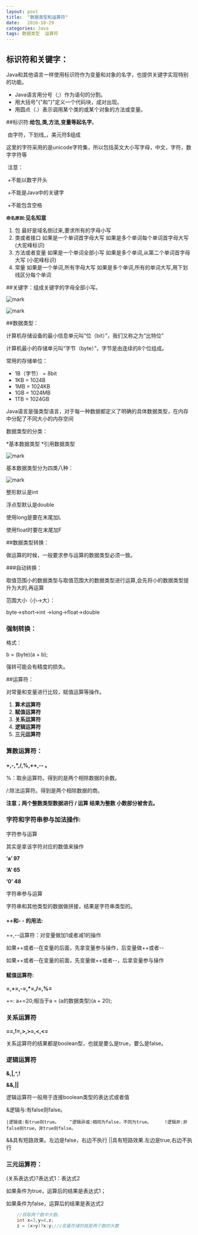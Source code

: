 ```yaml
---
layout: post
title:  "数据类型和运算符"
date:   2016-10-29
categories: Java
tags: 数据类型  运算符
---
```


## 标识符和关键字：

Java和其他语言一样使用标识符作为变量和对象的名字，也提供关键字实现特别的功能。

- Java语言用分号（;）作为语句的分割。
- 用大括号"{"和"}"定义一个代码块，成对出现。
- 用圆点（.）表示调用某个类的或某个对象的方法或变量。

##标识符:**给包,类,方法,变量等起名字**。

​	 由字符，下划线_，美元符$组成

​        这里的字符采用的是unicode字符集，所以包括英文大小写字母，中文，字符，数字字符等

​        注意：

​		+不能以数字开头

​		+不能是Java中的关键字

​		+不能包含空格  

**`命名原则`:见名知意**

1. 包 最好是域名倒过来,要求所有的字母小写 
2. 类或者接口 如果是一个单词首字母大写 如果是多个单词每个单词首字母大写(大驼峰标识) 
3. 方法或者变量 如果是一个单词全部小写 如果是多个单词,从第二个单词首字母大写 (小驼峰标识)
4. 常量 如果是一个单词,所有字母大写 如果是多个单词,所有的单词大写,用下划线区分每个单词 

##关键字：组成关键字的字母全部小写。

![mark](http://ovct5gg6c.bkt.clouddn.com/blog/171029/eGAJ4Ec74G.jpg?imageslim)



![mark](http://ovct5gg6c.bkt.clouddn.com/blog/171029/H5a7jE8lhi.jpg?imageslim)



##数据类型：

计算机存储设备的最小信息单元叫“位（bit）”，我们又称之为“比特位”

计算机最小的存储单元叫“字节（byte）”，字节是由连续的8个位组成。

常用的存储单位：

- 1B（字节） = 8bit
- 1KB = 1024B
- 1MB = 1024KB
- 1GB = 1024MB
- 1TB = 1024GB

Java语言是强类型语言，对于每一种数据都定义了明确的具体数据类型，在内存中分配了不同大小的内存空间

数据类型的分类： 

*基本数据类型
*引用数据类型 

![mark](http://ovct5gg6c.bkt.clouddn.com/blog/171029/lGk0F9CaHL.jpg?imageslim)



 基本数据类型分为四类八种：

![mark](http://ovct5gg6c.bkt.clouddn.com/blog/171029/iDcdLagFj3.jpg?imageslim)

整形默认是int

浮点型默认是double

使用long是要在末尾加L

使用float时要在末尾加F

##数据类型转换：

做运算的时候，一般要求参与运算的数据类型必须一致。

###自动转换：

取值范围小的数据类型与取值范围大的数据类型进行运算,会先将小的数据类型提升为大的,再运算

范围大小（小->大）：

byte->short->int ->long->float->double

### 强制转换：

格式：

b = (byte)(a + b); 

强转可能会有精度的损失。

##运算符：

对常量和变量进行比较，赋值运算等操作。

1. **算术运算符**
2. **赋值运算符**
3. **关系运算符**
4. **逻辑运算符**
5. **三元运算符**

### 算数运算符：

**+,-,\*,/,%,++,-- 。**

%：取余运算符。得到的是两个相除数据的余数。

 /:除法运算符。得到是两个相除数据的商。

**注意；两个整数类型数据进行 / 运算 结果为整数 小数部分被舍去。**

### 字符和字符串参与加法操作:

字符参与运算

其实是拿该字符对应的数值来操作

**‘a’	97**

**‘A’	65**

**‘0’	48**

字符串参与运算

字符串和其他类型的数据做拼接，结果是字符串类型的。

#### ++和- - 的用法:

++,--运算符：对变量做加1或者减1的操作

如果++或者--在变量的后面，先拿变量参与操作，后变量做++或者--

如果++或者--在变量的前面，先变量做++或者--，后拿变量参与操作

#### 赋值运算符:

**=,+=,-=,*=,/=,%=**

+=:	a+=20;相当于a = (a的数据类型)(a + 20);

### 关系运算符

**==,!=,>,>=,<,<=**

关系运算符的结果都是boolean型，也就是要么是true，要么是false。

### 逻辑运算符

**&,|,^,!**

**&&,||** 

逻辑运算符一般用于连接boolean类型的表达式或者值

&逻辑与:有false则false。

 	|逻辑或:有true则true。 	^逻辑异或:相同为false，不同为true。 	!逻辑非:非false则true，非true则false。
  &&具有短路效果。左边是false，右边不执行
  ||具有短路效果.左边是true,右边不执行

### 三元运算符：

(关系表达式)?表达式1：表达式2

如果条件为true，运算后的结果是表达式1；

如果条件为false，运算后的结果是表达式2

```java
    //获取两个数中大数。
	int x=3,y=4,z;
	z = (x>y)?x:y;//z变量存储的就是两个数的大数
```

